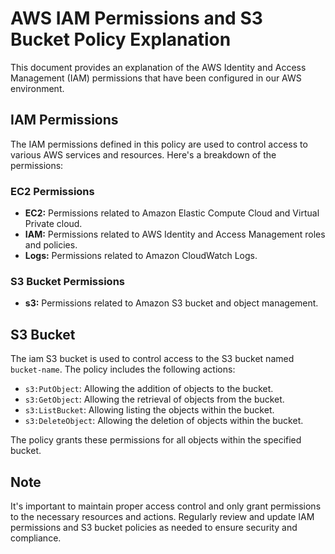 # AWS IAM Permissions and S3 Bucket Policy Explanation

This document provides an explanation of the AWS Identity and Access Management (IAM) permissions  that have been configured in our AWS environment.

## IAM Permissions

The IAM permissions defined in this policy are used to control access to various AWS services and resources. Here's a breakdown of the permissions:

### EC2 Permissions

- **EC2:** Permissions related to Amazon Elastic Compute Cloud and Virtual Private cloud.
- **IAM:** Permissions related to AWS Identity and Access Management roles and policies.
- **Logs:** Permissions related to Amazon CloudWatch Logs.

### S3 Bucket Permissions

- **s3:** Permissions related to Amazon S3 bucket and object management.

## S3 Bucket 

The iam S3 bucket  is used to control access to the S3 bucket named `bucket-name`. The policy includes the following actions:

- `s3:PutObject`: Allowing the addition of objects to the bucket.
- `s3:GetObject`: Allowing the retrieval of objects from the bucket.
- `s3:ListBucket`: Allowing listing the objects within the bucket.
- `s3:DeleteObject`: Allowing the deletion of objects within the bucket.

The policy grants these permissions for all objects within the specified bucket.

## Note

It's important to maintain proper access control and only grant permissions to the necessary resources and actions. Regularly review and update IAM permissions and S3 bucket policies as needed to ensure security and compliance.
